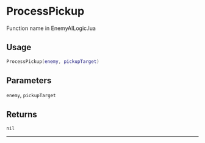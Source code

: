 # ProcessPickup
Function name in EnemyAILogic.lua
## Usage
```lua
ProcessPickup(enemy, pickupTarget)
```
## Parameters
`enemy`, `pickupTarget`
## Returns
`nil`

---